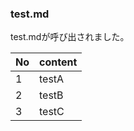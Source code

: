 ### test.md

test.mdが呼び出されました。

| No  | content |
| --- | --- |
| 1   | testA    |
| 2   | testB    |
| 3   | testC    |
